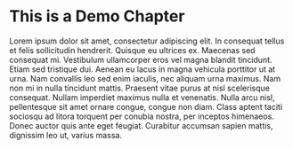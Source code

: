 # This is a Demo Chapter

Lorem ipsum dolor sit amet, consectetur adipiscing elit. In consequat tellus et felis sollicitudin hendrerit. Quisque eu ultrices ex. Maecenas sed consequat mi. Vestibulum ullamcorper eros vel magna blandit tincidunt. Etiam sed tristique dui. Aenean eu lacus in magna vehicula porttitor ut at urna. Nam convallis leo sed enim iaculis, nec aliquam urna maximus. Nam non mi in nulla tincidunt mattis. Praesent vitae purus at nisl scelerisque consequat. Nullam imperdiet maximus nulla et venenatis. Nulla arcu nisl, pellentesque sit amet ornare congue, congue non diam. Class aptent taciti sociosqu ad litora torquent per conubia nostra, per inceptos himenaeos. Donec auctor quis ante eget feugiat. Curabitur accumsan sapien mattis, dignissim leo ut, varius massa. 
